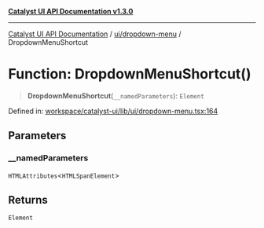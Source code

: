 [**Catalyst UI API Documentation v1.3.0**](../../../README.md)

---

[Catalyst UI API Documentation](../../../README.md) / [ui/dropdown-menu](../README.md) / DropdownMenuShortcut

# Function: DropdownMenuShortcut()

> **DropdownMenuShortcut**(`__namedParameters`): `Element`

Defined in: [workspace/catalyst-ui/lib/ui/dropdown-menu.tsx:164](https://github.com/TheBranchDriftCatalyst/catalyst-ui/blob/main/lib/ui/dropdown-menu.tsx#L164)

## Parameters

### \_\_namedParameters

`HTMLAttributes`\<`HTMLSpanElement`\>

## Returns

`Element`
